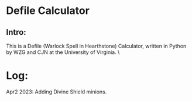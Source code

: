 # Defile Calculator
## Intro:
This is a Defile (Warlock Spell in Hearthstone) Calculator, written in Python by WZG and CJN at the University of Virginia. \
# Log:
Apr2 2023: Adding Divine Shield minions. 
